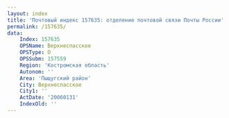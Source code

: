 ```yaml
---
layout: index
title: 'Почтовый индекс 157635: отделение почтовой связи Почты России'
permalink: /157635/
data:
    Index: 157635
    OPSName: Верхнеспасское
    OPSType: О
    OPSSubm: 157559
    Region: 'Костромская область'
    Autonom: ''
    Area: 'Пыщугский район'
    City: Верхнеспасское
    City1: ''
    ActDate: '20060131'
    IndexOld: ''
---
```

